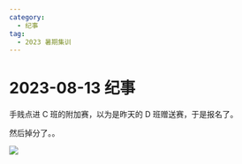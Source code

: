 ```yaml
---
category:
  - 纪事
tag:
  - 2023 暑期集训
---
```


# 2023-08-13 纪事

手贱点进 C 班的附加赛，以为是昨天的 D 班赠送赛，于是报名了。

然后掉分了。。

<!-- more -->

![](https://github.com/ZihanHu/blog/assets/133467869/2569739e-c392-4f93-8527-23c44955b0b6)

